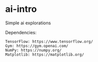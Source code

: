 # ai-intro
Simple ai explorations

Dependencies:
```
TensorFlow: https://www.tensorflow.org/
Gym: https://gym.openai.com/
NumPy: https://numpy.org/
Matplotlib: https://matplotlib.org/
```
